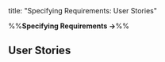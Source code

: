 <frontmatter>
title: "Specifying Requirements: User Stories"
</frontmatter>

<link rel="stylesheet" href="{{baseUrl}}/css/textbook.css">

<div class="website-content">

%%**Specifying Requirements →**%%

## User Stories

<div id="main">

<include src="introduction/embed.md" />
<include src="details/embed.md" />
<include src="usage/embed.md" />

</div>

</div>
